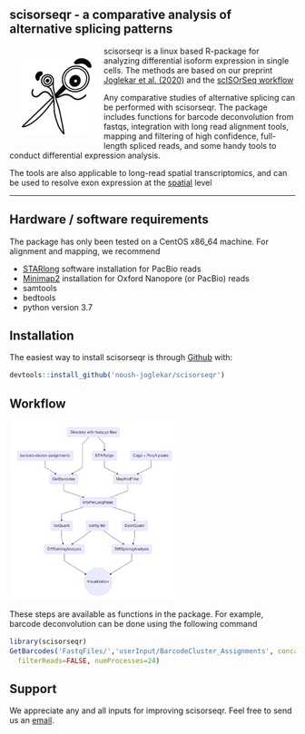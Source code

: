 
<!-- README.md is generated from README.Rmd. Please edit that file -->

## scisorseqr - a comparative analysis of alternative splicing patterns

<img src="man/figures/scisorseqr.png" width="25%" style="float:left; padding:20px" />

scisorseqr is a linux based R-package for analyzing differential isoform
expression in single cells. The methods are based on our preprint
[Joglekar et al.
(2020)](https://www.biorxiv.org/content/10.1101/2020.08.27.268730v1) and
the [scISOrSeq
workflow](https://www.nature.com/articles/nbt.4259?draft=marketing)

Any comparative studies of alternative splicing can be performed with
scisorseqr. The package includes functions for barcode deconvolution
from fastqs, integration with long read alignment tools, mapping and
filtering of high confidence, full-length spliced reads, and some handy
tools to conduct differential expression analysis.

The tools are also applicable to long-read spatial transcriptomics, and
can be used to resolve exon expression at the
[spatial](https://isoformatlas.com/) level

-----

## Hardware / software requirements

The package has only been tested on a CentOS x86\_64 machine. For
alignment and mapping, we recommend

  - [STARlong](https://github.com/alexdobin/STAR/) software installation
    for PacBio reads
  - [Minimap2](https://github.com/lh3/minimap2) installation for Oxford
    Nanopore (or PacBio) reads
  - samtools
  - bedtools
  - python version 3.7

## Installation

The easiest way to install scisorseqr is through
[Github](https://github.com) with:

``` r
devtools::install_github('noush-joglekar/scisorseqr')
```

## Workflow

<img src="man/figures/README-flow-2.png" width="60%" />

These steps are available as functions in the package. For example,
barcode deconvolution can be done using the following command

``` r
library(scisorseqr)
GetBarcodes('FastqFiles/','userInput/BarcodeCluster_Assignments', concatenate=TRUE, 
  filterReads=FALSE, numProcesses=24)
```

## Support

We appreciate any and all inputs for improving scisorseqr. Feel free to
send us an [email](mailto:anj2026@med.cornell.edu).
